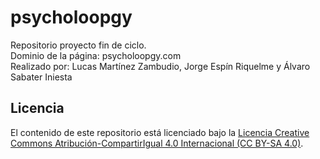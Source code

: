 # psycholoopgy
Repositorio proyecto fin de ciclo.<br>
Dominio de la página: psycholoopgy.com<br>
Realizado por: Lucas Martínez Zambudio, Jorge Espín Riquelme y Álvaro Sabater Iniesta
## Licencia
El contenido de este repositorio está licenciado bajo la [Licencia Creative Commons Atribución-CompartirIgual 4.0 Internacional (CC BY-SA 4.0)](https://creativecommons.org/licenses/by-sa/4.0/).
